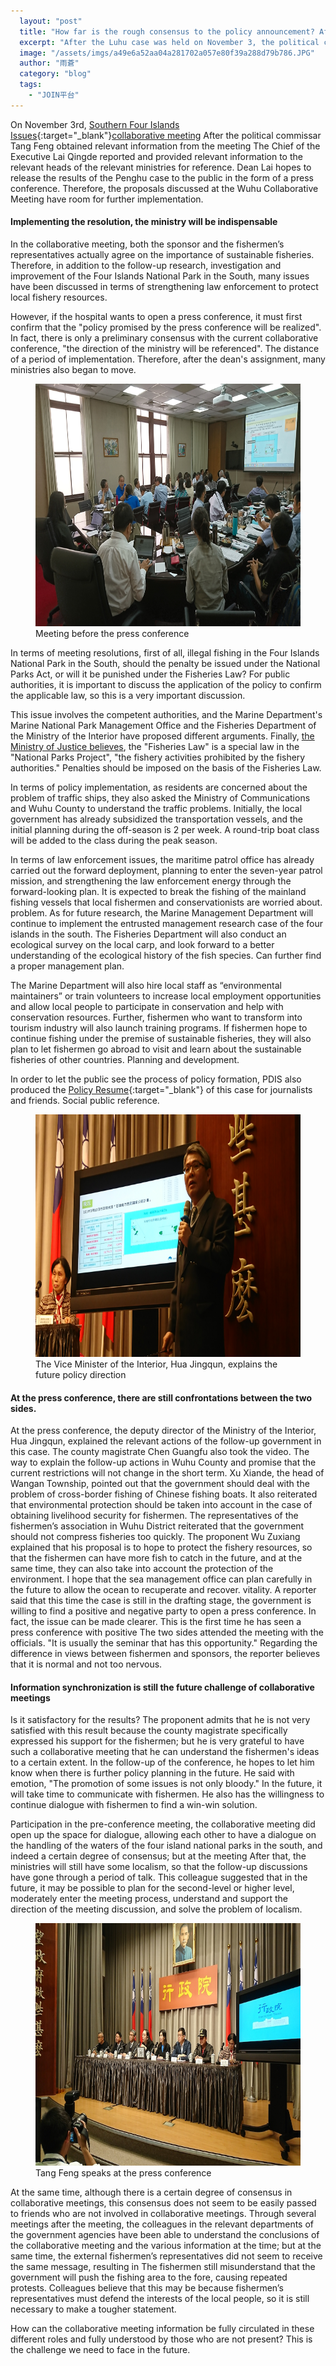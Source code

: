 ```yaml
---
  layout: "post"
  title: "How far is the rough consensus to the policy announcement? After the press conference in the southern island of Wuhu"
  excerpt: "After the Luhu case was held on November 3, the political commissar Tang Feng reported to the Chief Executive Lai Qingde with relevant information obtained at the meeting and provided relevant information to the relevant heads of the ministries for reference. Dean Lai hopes to release the results of the Penghu case to the public in the form of a press conference. Therefore, the proposals discussed at the Wuhu Collaborative Meeting have room for further implementation."
  image: "/assets/imgs/a49e6a52aa04a281702a057e80f39a288d79b786.JPG"
  author: "雨蒼"
  category: "blog"
  tags: 
    - "JOIN平台"
---
```



On November 3rd, [Southern Four Islands Issues](https://join.gov.tw/idea/detail/2abb840c-b02a-4cbe-8bd2-b7a6db5099a3){:target=&quot;_blank&quot;}[collaborative meeting](https://jk.pdis.nat.gov.tw/blog/%e5%8d%97%e6%96%b9%e5%9b%9b%e5%b3%b6%e7%ab%8b%e5%8d%b3%e5%88%97%e7%a6%81%e6%bc%81%e5%8d%80-%e6%95%b8%e4%bd%8d%e8%90%bd%e5%b7%ae%e8%87%b4%e6%bc%81%e6%b0%91%e8%aa%a4%e6%9c%83/) After the political commissar Tang Feng obtained relevant information from the meeting The Chief of the Executive Lai Qingde reported and provided relevant information to the relevant heads of the relevant ministries for reference. Dean Lai hopes to release the results of the Penghu case to the public in the form of a press conference. Therefore, the proposals discussed at the Wuhu Collaborative Meeting have room for further implementation. 

#### Implementing the resolution, the ministry will be indispensable

In the collaborative meeting, both the sponsor and the fishermen’s representatives actually agree on the importance of sustainable fisheries. Therefore, in addition to the follow-up research, investigation and improvement of the Four Islands National Park in the South, many issues have been discussed in terms of strengthening law enforcement to protect local fishery resources. 

 However, if the hospital wants to open a press conference, it must first confirm that the &quot;policy promised by the press conference will be realized&quot;. In fact, there is only a preliminary consensus with the current collaborative conference, &quot;the direction of the ministry will be referenced&quot;. The distance of a period of implementation. Therefore, after the dean&#39;s assignment, many ministries also began to move. 

 <figure> 
 <img src="/assets/imgs/55e37674a9b563b3fa4c5d7f0e690797e30e3310.JPG" width="690" height="388"> 
 <figcaption> Meeting before the press conference </figcaption> 
 </figure> 

In terms of meeting resolutions, first of all, illegal fishing in the Four Islands National Park in the South, should the penalty be issued under the National Parks Act, or will it be punished under the Fisheries Law? For public authorities, it is important to discuss the application of the policy to confirm the applicable law, so this is a very important discussion. 

This issue involves the competent authorities, and the Marine Department&#39;s Marine National Park Management Office and the Fisheries Department of the Ministry of the Interior have proposed different arguments. Finally, [the Ministry of Justice believes](https://sayit.pdis.nat.gov.tw/2017-11-17-%e6%be%8e%e6%b9%96%e5%8d%97%e6%96%b9%e5%9b%9b%e5%b3%b6%e5%9c%8b%e5%ae%b6%e5%85%ac%e5%9c%92%e8%87%aa%e7%84%b6%e4%ba%ba%e6%96%87%e7%94%9f%e6%85%8b%e6%99%af%e8%a7%80%e5%8d%80%e7%a0%94%e5%95%86%e6%9c%83%e8%ad%b0#s120700), the &quot;Fisheries Law&quot; is a special law in the &quot;National Parks Project&quot;, &quot;the fishery activities prohibited by the fishery authorities.&quot; Penalties should be imposed on the basis of the Fisheries Law. 

In terms of policy implementation, as residents are concerned about the problem of traffic ships, they also asked the Ministry of Communications and Wuhu County to understand the traffic problems. Initially, the local government has already subsidized the transportation vessels, and the initial planning during the off-season is 2 per week. A round-trip boat class will be added to the class during the peak season. 

In terms of law enforcement issues, the maritime patrol office has already carried out the forward deployment, planning to enter the seven-year patrol mission, and strengthening the law enforcement energy through the forward-looking plan. It is expected to break the fishing of the mainland fishing vessels that local fishermen and conservationists are worried about. problem. As for future research, the Marine Management Department will continue to implement the entrusted management research case of the four islands in the south. The Fisheries Department will also conduct an ecological survey on the local carp, and look forward to a better understanding of the ecological history of the fish species. Can further find a proper management plan. 

The Marine Department will also hire local staff as “environmental maintainers” or train volunteers to increase local employment opportunities and allow local people to participate in conservation and help with conservation resources. Further, fishermen who want to transform into tourism industry will also launch training programs. If fishermen hope to continue fishing under the premise of sustainable fisheries, they will also plan to let fishermen go abroad to visit and learn about the sustainable fisheries of other countries. Planning and development. 

In order to let the public see the process of policy formation, PDIS also produced the [Policy Resume](http://penghu.pdis.tw/){:target=&quot;_blank&quot;} of this case for journalists and friends. Social public reference. 

 <figure> 
 <img src="/assets/imgs/0b32b95ba24c41506a05899b80eb5b93a4ab4d81.JPG" width="690" height="388"> 
 <figcaption> The Vice Minister of the Interior, Hua Jingqun, explains the future policy direction </figcaption> 
 </figure> 

#### At the press conference, there are still confrontations between the two sides. 

 At the press conference, the deputy director of the Ministry of the Interior, Hua Jingqun, explained the relevant actions of the follow-up government in this case. The county magistrate Chen Guangfu also took the video. The way to explain the follow-up actions in Wuhu County and promise that the current restrictions will not change in the short term. Xu Xiande, the head of Wangan Township, pointed out that the government should deal with the problem of cross-border fishing of Chinese fishing boats. It also reiterated that environmental protection should be taken into account in the case of obtaining livelihood security for fishermen. The representatives of the fishermen’s association in Wuhu District reiterated that the government should not compress fisheries too quickly. The proponent Wu Zuxiang explained that his proposal is to hope to protect the fishery resources, so that the fishermen can have more fish to catch in the future, and at the same time, they can also take into account the protection of the environment. I hope that the sea management office can plan carefully in the future to allow the ocean to recuperate and recover. vitality. A reporter said that this time the case is still in the drafting stage, the government is willing to find a positive and negative party to open a press conference. In fact, the issue can be made clearer. This is the first time he has seen a press conference with positive The two sides attended the meeting with the officials. &quot;It is usually the seminar that has this opportunity.&quot; Regarding the difference in views between fishermen and sponsors, the reporter believes that it is normal and not too nervous. 

#### Information synchronization is still the future challenge of collaborative meetings

Is it satisfactory for the results? The proponent admits that he is not very satisfied with this result because the county magistrate specifically expressed his support for the fishermen; but he is very grateful to have such a collaborative meeting that he can understand the fishermen&#39;s ideas to a certain extent. In the follow-up of the conference, he hopes to let him know when there is further policy planning in the future. He said with emotion, &quot;The promotion of some issues is not only bloody.&quot; In the future, it will take time to communicate with fishermen. He also has the willingness to continue dialogue with fishermen to find a win-win solution. 

Participation in the pre-conference meeting, the collaborative meeting did open up the space for dialogue, allowing each other to have a dialogue on the handling of the waters of the four island national parks in the south, and indeed a certain degree of consensus; but at the meeting After that, the ministries will still have some localism, so that the follow-up discussions have gone through a period of talk. This colleague suggested that in the future, it may be possible to plan for the second-level or higher level, moderately enter the meeting process, understand and support the direction of the meeting discussion, and solve the problem of localism. 

 <figure> 
 <img src="/assets/imgs/a49e6a52aa04a281702a057e80f39a288d79b786.JPG" width="690" height="388"> 
 <figcaption> Tang Feng speaks at the press conference </figcaption> 
 </figure> 

At the same time, although there is a certain degree of consensus in collaborative meetings, this consensus does not seem to be easily passed to friends who are not involved in collaborative meetings. Through several meetings after the meeting, the colleagues in the relevant departments of the government agencies have been able to understand the conclusions of the collaborative meeting and the various information at the time; but at the same time, the external fishermen’s representatives did not seem to receive the same message, resulting in The fishermen still misunderstand that the government will push the fishing area to the fore, causing repeated protests. Colleagues believe that this may be because fishermen’s representatives must defend the interests of the local people, so it is still necessary to make a tougher statement. 

How can the collaborative meeting information be fully circulated in these different roles and fully understood by those who are not present? This is the challenge we need to face in the future. 
